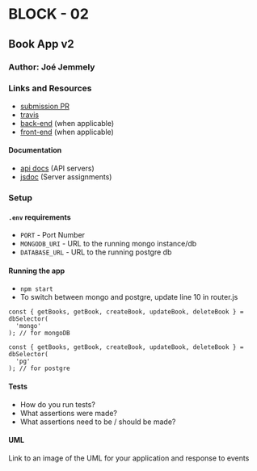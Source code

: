 # BLOCK - 02

## Book App v2

### Author: Joé Jemmely

### Links and Resources

- [submission PR](https://github.com/401-advanced-javascript-joejemmely/block-02/pull/1)
- [travis](https://travis-ci.com/401-advanced-javascript-joejemmely/block-02)
- [back-end](http://xyz.com) (when applicable)
- [front-end](http://xyz.com) (when applicable)

#### Documentation

- [api docs](http://xyz.com) (API servers)
- [jsdoc](http://xyz.com) (Server assignments)

### Setup

#### `.env` requirements

- `PORT` - Port Number
- `MONGODB_URI` - URL to the running mongo instance/db
- `DATABASE_URL` - URL to the running postgre db

#### Running the app

- `npm start`
- To switch between mongo and postgre, update line 10 in router.js

```
const { getBooks, getBook, createBook, updateBook, deleteBook } = dbSelector(
  'mongo'
); // for mongoDB

const { getBooks, getBook, createBook, updateBook, deleteBook } = dbSelector(
  'pg'
); // for postgre
```

#### Tests

- How do you run tests?
- What assertions were made?
- What assertions need to be / should be made?

#### UML

Link to an image of the UML for your application and response to events
